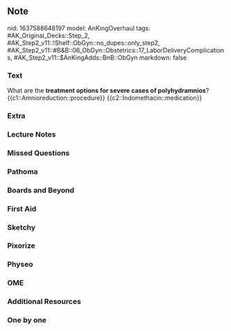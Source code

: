 ## Note
nid: 1637588648197
model: AnKingOverhaul
tags: #AK_Original_Decks::Step_2, #AK_Step2_v11::!Shelf::ObGyn::no_dupes::only_step2, #AK_Step2_v11::#B&B::06_ObGyn::Obstetrics::17_LaborDeliveryComplications, #AK_Step2_v11::$AnKingAdds::BnB::ObGyn
markdown: false

### Text
What are the <b>treatment options for severe cases of
polyhydramnios</b>? {{c1::Amnioreduction::procedure}}
{{c2::Indomethacin::medication}}

### Extra


### Lecture Notes


### Missed Questions


### Pathoma


### Boards and Beyond


### First Aid


### Sketchy


### Pixorize


### Physeo


### OME


### Additional Resources


### One by one

